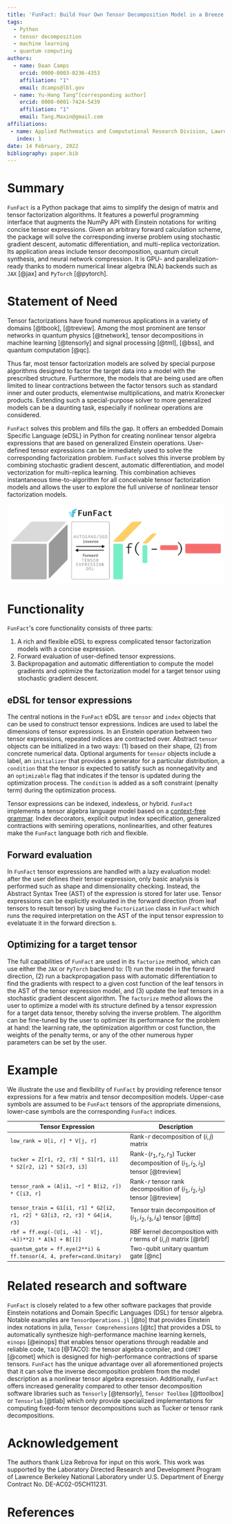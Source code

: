 ```yaml
---
title: 'FunFact: Build Your Own Tensor Decomposition Model in a Breeze'
tags:
  - Python
  - tensor decomposition
  - machine learning
  - quantum computing
authors:
  - name: Daan Camps
    orcid: 0000-0003-0236-4353
    affiliation: "1"
    email: dcamps@lbl.gov
  - name: Yu-Hang Tang^[corresponding author]
    orcid: 0000-0001-7424-5439
    affiliation: "1"
    email: Tang.Maxin@gmail.com
affiliations:
 - name: Applied Mathematics and Computational Research Division, Lawrence Berkeley National Laboratory, Berkeley, CA 94720, USA
   index: 1
date: 14 February, 2022
bibliography: paper.bib
---
```


# Summary

`FunFact` is a Python package that aims to simplify the design of matrix and tensor factorization algorithms. It features a powerful programming interface that augments the NumPy API with Einstein notations for writing concise tensor expressions. Given an arbitrary forward calculation scheme, the package will solve the corresponding inverse problem using stochastic gradient descent, automatic differentiation, and multi-replica vectorization. Its application areas include tensor decomposition, quantum circuit synthesis, and neural network compression. It is GPU- and parallelization-ready thanks to modern numerical linear algebra (NLA) backends such as `JAX` [@jax] and `PyTorch` [@pytorch].

# Statement of Need

Tensor factorizations have found numerous applications in a variety of domains [@tbook], [@treview]. Among the most prominent are tensor networks in quantum physics [@tnetwork], tensor decompositions in machine learning [@tensorly] and signal processing [@tml], [@bss], and quantum computation [@qc].

Thus far, most tensor factorization models are solved by special purpose algorithms designed to factor the target data into a model with the prescribed structure. Furthermore, the models that are being used are often limited to linear contractions between the factor tensors such as standard inner and outer products, elementwise multiplications, and matrix Kronecker products. Extending such a special-purpose solver to more generalized models can be a daunting task, especially if nonlinear operations are considered.

`FunFact` solves this problem and fills the gap. It offers an embedded Domain Specific Language (eDSL) in Python for creating nonlinear tensor algebra expressions that are based on generalized Einstein operations. User-defined tensor expressions can be immediately used to solve the corresponding factorization problem. `FunFact` solves this inverse problem by combining stochastic gradient descent, automatic differentiation, and model vectorization for multi-replica learning. This combination achieves instantaneous time-to-algorithm for all conceivable tensor factorization models and allows the user to explore the full universe of nonlinear tensor factorization models. 

![FunFact is able to solve the inverse optimization problem for a target data tensor based on a nonlinear tensor expression that only defines the forward computation.](funfact.jpeg)

# Functionality

`FunFact`'s core functionality consists of three parts:

1.  A rich and flexible eDSL to express complicated tensor factorization models with a concise expression.
2.  Forward evaluation of user-defined tensor expressions.
3.  Backpropagation and automatic differentiation to compute the model gradients and optimize the factorization model for a target tensor using stochastic gradient descent.


## eDSL for tensor expressions

The central notions in the `FunFact` eDSL are `tensor` and `index` objects that can be used to construct tensor expressions.
Indices are used to label the dimensions of tensor expressions. In an Einstein operation between two tensor expressions, repeated indices are contracted over. Abstract `tensor` objects can be initialized in a two ways: (1) based on their shape, (2) from concrete numerical data.
Optional arguments for `tensor` objects include a label, an `initializer` that provides a generator for a particular distribution, a `condition` that the tensor is expected to satisfy such as nonnegativity and an `optimizable` flag that indicates if the tensor is updated during the optimization process. The `condition` is added as a soft constraint (penalty term) during the optimization process.

Tensor expressions can be indexed, indexless, or hybrid. `FunFact` implements a tensor algebra language model based on a [context-free grammar](https://funfact.readthedocs.io/en/latest/pages/user-guide/cfg/). Index decorators, explicit output index specification, generalized contractions with semiring operations, nonlinearities, and other features make the `FunFact` language both rich and flexible. 

## Forward evaluation

In `FunFact` tensor expressions are handled with a lazy evaluation model: after the user defines their tensor expression, only basic analysis is performed such as shape and dimensionality checking. Instead, the Abstract Syntax Tree (AST) of the expression is stored for later use. Tensor expressions can be explicitly evaluated in the forward direction (from leaf tensors to result tensor) by using the `Factorization` class in `FunFact` which runs the required interpretation on the AST of the input tensor expression to evelatuate it in the forward direction s.
 
## Optimizing for a target tensor

The full capabilities of `FunFact` are used in its `factorize` method, which can use either the `JAX` or `PyTorch` backend to: (1) run the model in the forward direction, (2) run a backpropagation pass with automatic differentiation to find the gradients with respect to a given cost function of the leaf tensors in the AST of the tensor expression model, and (3) update the leaf tensors in a stochastic gradient descent algorithm. The `factorize` method allows the user to optimize a model with its structure defined by a tensor expression for a target data tensor, thereby solving the inverse problem. The algorithm can be fine-tuned by the user to optimizer its performance for the problem at hand: the learning rate, the optimization algorithm or cost function, the weights of the penalty terms, or any of the other numerous hyper parameters can be set by the user.

# Example

We illustrate the use and flexibility of `FunFact` by providing reference tensor expressions for a few matrix and tensor decomposition models. Upper-case symbols are assumed to be `FunFact` tensors of the appropriate dimensions, lower-case symbols are the corresponding `FunFact` indices.

| Tensor Expression | Description |
| ----------------- | ----------- |
| `low_rank = U[i, r] * V[j, r]` | Rank-$r$ decomposition of $(i, j)$ matrix |
| `tucker = Z[r1, r2, r3] * S1[r1, i1] * S2[r2, i2] * S3[r3, i3]` | Rank-$(r_1, r_2, r_3)$ Tucker decomposition of $(i_1, i_2, i_3)$ tensor [@treview] |
| `tensor_rank = (A[i1, ~r] * B[i2, r]) * C[i3, r]` | Rank-$r$ tensor rank decomposition of $(i_1, i_2, i_3)$ tensor [@treview] |
| `tensor_train = G1[i1, r1] * G2[i2, r1, r2] * G3[i3, r2, r3] * G4[i4, r3]` | Tensor train decomposition of $(i_1, i_2, i_3, i_4)$ tensor [@ttd] |
| `rbf = ff.exp(-(U[i, ~k] - V[j, ~k])**2) * A[k] + B[[]]` | RBF kernel decomposition with $r$ terms of $(i, j)$ matrix [@rbf] |
| `quantum_gate = ff.eye(2**i) & ff.tensor(4, 4, prefer=cond.Unitary)` | Two-qubit unitary quantum gate [@nc] |

# Related research and software

`FunFact` is closely related to a few other software packages that provide Einstein notations and Domain Specific Languages (DSL) for tensor algebra. Notable examples are `TensorOperations.jl` [@to] that provides Einstein index notations in julia, `Tensor Comprehensions` [@tc] that provides a DSL to automatically synthesize high-performance machine learning kernels, `einops` [@einops] that enables tensor operations through readable and reliable code, `TACO` [@TACO]: the tensor algebra compiler, and `COMET` [@comet] which is designed for high-performance contractions of sparse tensors. `FunFact` has the unique advantage over all aforementioned projects that it can solve the inverse decomposition problem from the model description as a nonlinear tensor algebra expression. Additionally, `FunFact` offers increased generality compared to other tensor decomposition software libraries such as `Tensorly` [@tensorly], `Tensor Toolbox` [@ttoolbox] or `Tensorlab` [@tlab] which only provide specialized implementations for computing fixed-form tensor decompositions such as Tucker or tensor rank decompositions.

# Acknowledgement

The authors thank Liza Rebrova for input on this work.
This work was supported by the Laboratory Directed Research and Development 
Program of Lawrence Berkeley National Laboratory under U.S. Department of 
Energy Contract No. DE-AC02-05CH11231.

# References

